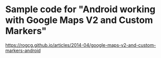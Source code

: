 Sample code for "Android working with Google Maps V2 and Custom Markers"
=================================

https://rogcg.github.io/articles/2014-04/google-maps-v2-and-custom-markers-android
